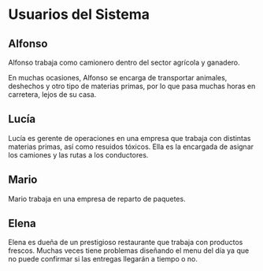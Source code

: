 # Usuarios del Sistema

## Alfonso

Alfonso trabaja como camionero dentro del sector agrícola y ganadero.

En muchas ocasiones, Alfonso se encarga de transportar animales, deshechos y otro tipo de materias primas, por lo que pasa muchas horas en carretera, lejos de su casa.

## Lucía

Lucía es gerente de operaciones en una empresa que trabaja con distintas materias primas, así como resuidos tóxicos. Ella es la encargada de asignar los camiones y las rutas a los conductores.

## Mario

Mario trabaja en una empresa de reparto de paquetes.

## Elena

Elena es dueña de un prestigioso restaurante que trabaja con productos frescos. Muchas veces tiene problemas diseñando el menu del día ya que no puede confirmar si las entregas llegarán a tiempo o no.


